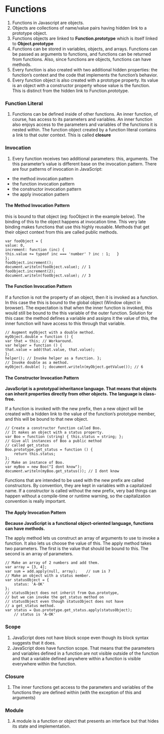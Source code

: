 # Functions

1. Functions in Javascript are objects.
2. Objects are collections of name/value pairs having hidden link to a prototype object.
3. Functions objects are linked to **Function.prototype** which is itself linked to **Object.prototype**
4. Functions can be stored in variables, objects, and arrays. Functions can be passed as arguments to functions, and functions can be returned from functions. Also, since functions are objects, functions can have methods.
5. Every function is also created with two additional hidden properties: the function’s context and the code that implements the function’s behavior.
6. Every function object is also created with a prototype property. Its value is an object with a constructor property whose value is the function. This is distinct from the hidden link to Function.prototype.

### Function Literal

1. Functions can be defined inside of other functions. An inner function, of course, has access to its parameters and variables. An inner function also enjoys access to the parameters and variables of the functions it is nested within.
   The function object created by a function literal contains a link to that outer context. This is called **closure**

### Invocation

1. Every function receives two additional parameters: this, arguments. The this parameter’s value is different base on the invocation pattern.
   There are four patterns of invocation in JavaScript:

- the method invocation pattern
- the function invocation pattern
- the constructor invocation pattern
- the apply invocation pattern

#### The Method Invocation Pattern

this is bound to that object (eg: fooObject in the example below).
The binding of this to the object happens at invocation time. This very late binding makes functions that use this highly reusable. Methods that get their object context from this are called public methods.

    var fooObject = {  
    value: 0,  
    increment: function (inc) {  
    this.value += typeof inc === 'number' ? inc : 1;   }  
    };  
    fooObject.increment();  
    document.writeln(fooObject.value); // 1   
    fooObject.increment(2);  
    document.writeln(fooObject.value); // 3  

#### The Function Invocation Pattern

If a function is not the property of an object, then it is invoked as a function. In this case the this is bound to the global object (Window object in browser). The expectation is that when the inner function is invoked, this would still be bound to the this variable of the outer function. Solution for this case: the method defines a variable and assigns it the value of this, the inner function will have access to this through that variable.


    // Augment myObject with a double method.  
    myObject.double = function () {  
    var that = this; // Workaround.  
    var helper = function () {   
    that.value = add(that.value, that.value);  
    };  
    helper(); // Invoke helper as a function. };  
    // Invoke double as a method.  
    myObject.double( ); document.writeln(myObject.getValue()); // 6  

#### The Constructor Invocation Pattern

**JavaScript is a prototypal inheritance language. That means that objects can inherit properties directly from other objects. The language is class-free.**

If a function is invoked with the new prefix, then a new object will be created with a hidden link to the value of the function’s prototype member, and this will be bound to that new object.

    // Create a constructor function called Boo.  
    // It makes an object with a status property.  
    var Boo = function (string) { this.status = string; };   
    // Give all instances of Boo a public method  
    // called get_status  
    Boo.prototype.get_status = function () {  
        return this.status;  
    };  
    // Make an instance of Boo.  
    var myBoo = new Boo("I dont know");  
    document.writeln(myBoo.get_status()); // I dont know  

Functions that are intended to be used with the new prefix are called constructors. By convention, they are kept in variables with a capitalized name. If a constructor is called without the new prefix, very bad things can happen without a compile-time or runtime warning, so the capitalization convention is really important.


#### The Apply Invocation Pattern

**Because JavaScript is a functional object-oriented language, functions can have methods.**

The apply method lets us construct an array of arguments to use to invoke a function. It also lets us choose the value of this. The apply method takes two parameters. The first is the value that should be bound to this. The second is an array of parameters.

    // Make an array of 2 numbers and add them.
    var array = [3, 4];
    var sum = add.apply(null, array);    // sum is 7
    // Make an object with a status member.
    var statusObject = {
        status: 'A-OK'
    };
    // statusObject does not inherit from Quo.prototype,
    // but we can invoke the get_status method on
    // statusObject even though statusObject does not have
    // a get_status method.
    var status = Quo.prototype.get_status.apply(statusObject);
        // status is 'A-OK'


### Scope

1. JavaScript does not have block scope even though its block syntax suggests that it does. 
2. JavaScript does have function scope. That means that the parameters and variables defined in a function are not visible outside of the function and that a variable defined anywhere within a function is visible everywhere within the function.

### Closure

1. The inner functions get access to the parameters and variables of the functions they are defined within (with the exception of this and arguments)

### Module

1. A module is a function or object that presents an interface but that hides its state and implementation. 

